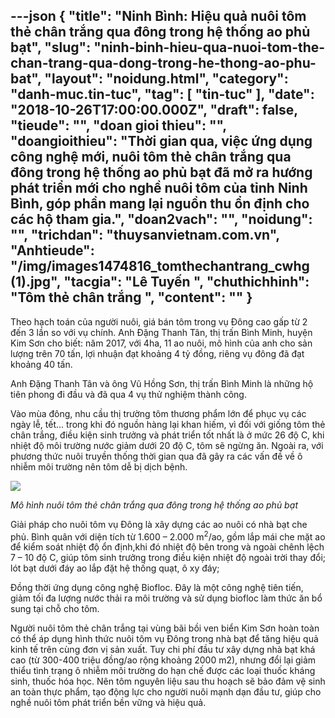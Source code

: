 ---json
{
    "title": "Ninh Bình: Hiệu quả nuôi tôm thẻ chân trắng qua đông trong hệ thống ao phủ bạt",
    "slug": "ninh-binh-hieu-qua-nuoi-tom-the-chan-trang-qua-dong-trong-he-thong-ao-phu-bat",
    "layout": "noidung.html",
    "category": "danh-muc.tin-tuc",
    "tag": [
        "tin-tuc"
    ],
    "date": "2018-10-26T17:00:00.000Z",
    "draft": false,
    "tieude": "",
    "doan gioi thieu": "",
    "doangioithieu": "Thời gian qua, việc ứng dụng công nghệ mới, nuôi tôm thẻ chân trắng qua đông trong hệ thống ao phủ bạt đã mở ra hướng phát triển mới cho nghề nuôi tôm của tỉnh Ninh Bình, góp phần mang lại nguồn thu ổn định cho các hộ tham gia.",
    "doan2vach": "",
    "noidung": "",
    "trichdan": "thuysanvietnam.com.vn",
    "Anhtieude": "/img/images1474816_tomthechantrang_cwhg (1).jpg",
    "tacgia": "Lê Tuyến ",
    "chuthichhinh": "Tôm thẻ chân trắng ",
    "__content__": ""
}
---
<p>Theo hạch to&aacute;n của người nu&ocirc;i, gi&aacute; b&aacute;n t&ocirc;m trong vụ Đ&ocirc;ng cao gấp từ 2 đến 3 lần so với vụ ch&iacute;nh. Anh Đặng Thanh T&acirc;n, thị trấn B&igrave;nh Minh, huyện Kim Sơn cho biết:&nbsp;năm 2017, với 4ha, 11 ao nu&ocirc;i, m&ocirc; h&igrave;nh của anh cho sản lượng tr&ecirc;n 70 tấn, lợi nhuận đạt khoảng 4 tỷ đồng, ri&ecirc;ng&nbsp;vụ đ&ocirc;ng đ&atilde; đạt khoảng 40 tấn.</p>

<p>Anh Đặng Thanh T&acirc;n v&agrave; &ocirc;ng Vũ Hồng Sơn, thị trấn B&igrave;nh Minh l&agrave; những hộ ti&ecirc;n phong đi đầu v&agrave; đ&atilde; qua 4 vụ thử nghiệm th&agrave;nh c&ocirc;ng.</p>

<p>V&agrave;o m&ugrave;a đ&ocirc;ng, nhu cầu thị trường t&ocirc;m thương phẩm lớn để phục vụ c&aacute;c ng&agrave;y lễ, tết... trong khi đ&oacute; nguồn h&agrave;ng lại khan hiếm, v&igrave; đối với giống t&ocirc;m thẻ ch&acirc;n trắng, điều kiện sinh trưởng v&agrave; ph&aacute;t triển tốt nhất l&agrave; ở mức 26 độ C, khi nhiệt độ m&ocirc;i trường nước giảm dưới 20 độ C, t&ocirc;m sẽ ngừng ăn. Ngo&agrave;i ra, với phương thức nu&ocirc;i truyền thống thời gian qua đ&atilde; g&acirc;y ra c&aacute;c vấn đề về &ocirc; nhiễm m&ocirc;i trường n&ecirc;n t&ocirc;m dễ bị dịch bệnh.</p>

<p><img src="http://nbtv.vn/dataimages/201810/original/images1474945_1537408571_huyen_kim_son.jpg" /></p>

<p><em>M&ocirc; h&igrave;nh nu&ocirc;i t&ocirc;m thẻ ch&acirc;n trắng qua đ&ocirc;ng trong hệ thống ao phủ bạt</em>&nbsp;</p>

<p>Giải ph&aacute;p cho nu&ocirc;i t&ocirc;m vụ Đ&ocirc;ng l&agrave; x&acirc;y dựng c&aacute;c ao nu&ocirc;i c&oacute; nh&agrave; bạt che phủ. B&igrave;nh qu&acirc;n với diện t&iacute;ch từ 1.600 &ndash; 2.000 m<sup>2</sup>/ao, gồm lắp m&aacute;i che mặt ao để kiểm so&aacute;t nhiệt độ ổn định,khi đ&oacute; nhiệt độ b&ecirc;n trong v&agrave; ngo&agrave;i ch&ecirc;nh lệch 7 &ndash; 10 độ C,&nbsp;gi&uacute;p t&ocirc;m sinh trưởng trong điều kiện nhiệt độ ngo&agrave;i trời thay đổi; l&oacute;t bạt dưới đ&aacute;y ao lắp đặt hệ thống quạt, &ocirc; xy đ&aacute;y;</p>

<p>Đồng thời ứng dụng c&ocirc;ng nghệ Biofloc. Đ&acirc;y l&agrave; một c&ocirc;ng nghệ ti&ecirc;n tiến, giảm tối đa lượng nước thải ra m&ocirc;i trường v&agrave; sử dụng biofloc l&agrave;m thức ăn bổ sung tại chỗ cho t&ocirc;m.</p>

<p>Người nu&ocirc;i t&ocirc;m thẻ ch&acirc;n trắng tại v&ugrave;ng b&atilde;i bồi ven biển Kim Sơn ho&agrave;n to&agrave;n c&oacute; thể &aacute;p dụng h&igrave;nh thức nu&ocirc;i t&ocirc;m vụ Đ&ocirc;ng trong nh&agrave; bạt để tăng hiệu quả kinh tế tr&ecirc;n c&ugrave;ng đơn vị sản xuất. Tuy chi ph&iacute; đầu tư x&acirc;y dựng nh&agrave; bạt kh&aacute; cao (từ 300-400 triệu đồng/ao rộng khoảng 2000 m2), nhưng đổi lại giảm thiểu t&igrave;nh trạng &ocirc; nhiễm m&ocirc;i trường do hạn chế được c&aacute;c loại thuốc kh&aacute;ng sinh, thuốc h&oacute;a học. N&ecirc;n t&ocirc;m nguy&ecirc;n liệu sau thu hoạch sẽ bảo đảm vệ sinh an to&agrave;n thực phẩm, tạo động lực cho người nu&ocirc;i mạnh dạn đầu tư, gi&uacute;p cho nghề nu&ocirc;i t&ocirc;m ph&aacute;t triển bền vững v&agrave; hiệu quả.</p>
